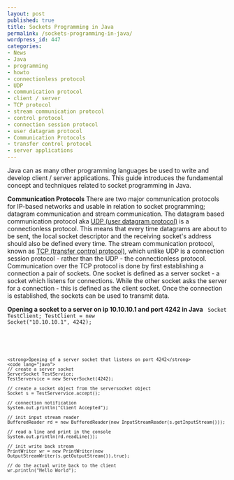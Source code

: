 ```yaml
---
layout: post
published: true
title: Sockets Programming in Java
permalink: /sockets-programming-in-java/
wordpress_id: 447
categories:
- News
- Java
- programming
- howto
- connectionless protocol
- UDP
- communication protocol
- client / server
- TCP protocol
- stream communication protocol
- control protocol
- connection session protocol
- user datagram protocol
- Communication Protocols
- transfer control protocol
- server applications
---
```



Java can as many other programming languages be used to write and develop client / server applications. This guide introduces the fundamental concept and techniques related to socket programming in Java.

<strong>Communication Protocols</strong>
There are two major communication protocols for IP-based networks and usable in relation to socket programming; datagram communication and stream communication. The datagram based communication protocol aka <a href="http://en.wikipedia.org/wiki/User_Datagram_Protocol">UDP (user datagram protocol)</a> is a connectionless protocol. This means that every time datagrams are about to be sent, the local socket descriptor and the receiving socket's address should also be defined every time. The stream communication protocol, known as <a href="http://en.wikipedia.org/wiki/Transmission_Control_Protocol">TCP (transfer control protocol)</a>, which unlike UDP is a connection session protocol - rather than the UDP - the connectionless protocol. Communication over the TCP protocol is done by first establishing a connection a pair of sockets. One socket is defined as a server socket - a socket which listens for connections. While the other socket asks the server for a connection - this is defined as the client socket. Once the connection is established, the sockets can be used to transmit data.

<strong>Opening a socket to a server on ip 10.10.10.1 and port 4242 in Java</strong>
<code lang="java">
Socket TestClient;
TestClient = new Socket("10.10.10.1", 4242);

```



<strong>Opening of a server socket that listens on port 4242</strong>
<code lang="java">
// create a server socket
ServerSocket TestService;
TestServervice = new ServerSocket(4242);

// create a socket object from the serversocket object
Socket s = TestServervice.accept();

// connection notification
System.out.println("Client Accepted");

// init input stream reader
BufferedReader rd = new BufferedReader(new InputStreamReader(s.getInputStream()));

// read a line and print in the console
System.out.println(rd.readLine());

// init write back stream 
PrintWriter wr = new PrintWriter(new OutputStreamWriter(s.getOutputStream()),true);

// do the actual write back to the client
wr.println("Hello World");

```
